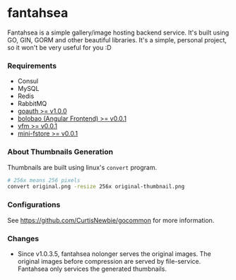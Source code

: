# fantahsea

Fantahsea is a simple gallery/image hosting backend service. It's built using GO, GIN, GORM and other beautiful libraries. It's a simple, personal project, so it won't be very useful for you :D

### Requirements

- Consul
- MySQL
- Redis
- RabbitMQ
- [goauth >= v1.0.0](https://github.com/CurtisNewbie/goauth/tree/v1.0.0)
- [bolobao (Angular Frontend) >= v0.0.1](https://github.com/CurtisNewbie/bolobao/tree/v0.0.1)
- [vfm >= v0.0.1](https://github.com/CurtisNewbie/vfm/tree/v0.0.1)
- [mini-fstore >= v0.0.1](https://github.com/CurtisNewbie/mini-fstore/tree/v0.0.1)

### About Thumbnails Generation

Thumbnails are built using linux's `convert` program.

```sh
# 256x means 256 pixels
convert original.png -resize 256x original-thumbnail.png
```

### Configurations

See https://github.com/CurtisNewbie/gocommon for more information.


### Changes

- Since v1.0.3.5, fantahsea nolonger serves the original images. The original images before compression are served by file-service. Fantahsea only services the generated thumbnails.